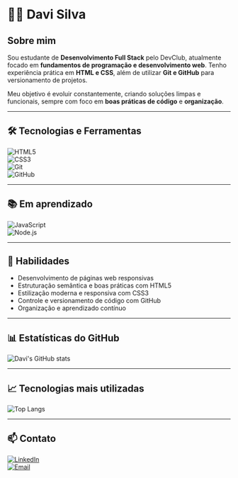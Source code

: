 # 👨‍💻 Davi Silva  

## Sobre mim  
Sou estudante de **Desenvolvimento Full Stack** pelo DevClub, atualmente focado em **fundamentos de programação e desenvolvimento web**. Tenho experiência prática em **HTML e CSS**, além de utilizar **Git e GitHub** para versionamento de projetos.  

Meu objetivo é evoluir constantemente, criando soluções limpas e funcionais, sempre com foco em **boas práticas de código** e **organização**.  

---

## 🛠️ Tecnologias e Ferramentas  
![HTML5](https://img.shields.io/badge/HTML5-E34F26?style=for-the-badge&logo=html5&logoColor=white)  
![CSS3](https://img.shields.io/badge/CSS3-1572B6?style=for-the-badge&logo=css3&logoColor=white)  
![Git](https://img.shields.io/badge/Git-F05032?style=for-the-badge&logo=git&logoColor=white)  
![GitHub](https://img.shields.io/badge/GitHub-181717?style=for-the-badge&logo=github&logoColor=white)  

---

## 📚 Em aprendizado  
![JavaScript](https://img.shields.io/badge/JavaScript-F7DF1E?style=for-the-badge&logo=javascript&logoColor=black)  
![Node.js](https://img.shields.io/badge/Node.js-339933?style=for-the-badge&logo=nodedotjs&logoColor=white)  

---

## 📌 Habilidades  
- Desenvolvimento de páginas web responsivas  
- Estruturação semântica e boas práticas com HTML5  
- Estilização moderna e responsiva com CSS3  
- Controle e versionamento de código com GitHub  
- Organização e aprendizado contínuo  

---

## 📊 Estatísticas do GitHub  
![Davi's GitHub stats](https://github-readme-stats.vercel.app/api?username=dsvisilva&show_icons=true&theme=default)  

---

## 📈 Tecnologias mais utilizadas  
![Top Langs](https://github-readme-stats.vercel.app/api/top-langs/?username=dsvisilva&layout=compact&theme=default)  

---

## 📫 Contato  
[![LinkedIn](https://img.shields.io/badge/LinkedIn-0A66C2?style=for-the-badge&logo=linkedin&logoColor=white)](https://www.linkedin.com/in/dsvisilva/)  
[![Email](https://img.shields.io/badge/Email-D14836?style=for-the-badge&logo=gmail&logoColor=white)](mailto:sdavih06@gmail.com)  
<!--
**dsvisilva/dsvisilva** is a ✨ _special_ ✨ repository because its `README.md` (this file) appears on your GitHub profile.

Here are some ideas to get you started:

- 🔭 I’m currently working on ...
- 🌱 I’m currently learning ...
- 👯 I’m looking to collaborate on ...
- 🤔 I’m looking for help with ...
- 💬 Ask me about ...
- 📫 How to reach me: ...
- 😄 Pronouns: ...
- ⚡ Fun fact: ...
-->
